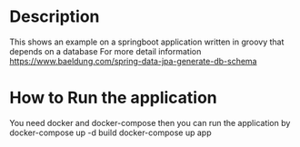 # Description
This shows an example on a springboot application written in groovy that depends on a database 
For more detail information https://www.baeldung.com/spring-data-jpa-generate-db-schema

# How to Run the application
You need docker and docker-compose then you can run the application by
docker-compose up -d build 
docker-compose up app







